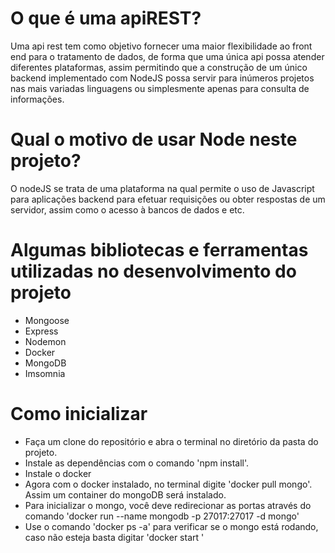 # O que é uma apiREST?
Uma api rest tem como objetivo fornecer uma maior flexibilidade ao front end para o tratamento de dados, de forma que uma única api possa atender diferentes plataformas, assim permitindo que a construção de um único backend implementado com NodeJS possa servir para inúmeros projetos nas mais variadas linguagens ou simplesmente apenas para consulta de informações.

# Qual o motivo de usar Node neste projeto?
O nodeJS se trata de uma plataforma na qual permite o uso de Javascript para aplicações backend para efetuar requisições ou obter respostas de um servidor, assim como o acesso à bancos de dados e etc.

# Algumas bibliotecas e ferramentas utilizadas no desenvolvimento do projeto
- Mongoose
- Express
- Nodemon
- Docker
- MongoDB
- Imsomnia

# Como inicializar
- Faça um clone do repositório e abra o terminal no diretório da pasta do projeto.
- Instale as dependências com o comando 'npm install'.
- Instale o docker 
- Agora com o docker instalado, no terminal digite 'docker pull mongo'. Assim um container do mongoDB será instalado.
- Para inicializar o mongo, você deve redirecionar as portas através do comando 'docker run --name mongodb -p 27017:27017 -d mongo'
- Use o comando 'docker ps -a' para verificar se o mongo está rodando, caso não esteja basta digitar 'docker start <nomeDaImagem>'










